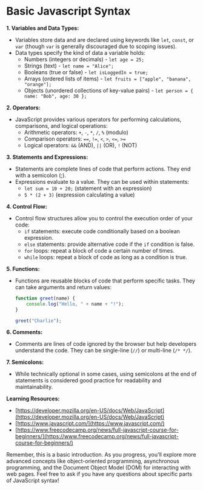 # Basic Javascript Syntax

**1. Variables and Data Types:**

* Variables store data and are declared using keywords like `let`, `const`, or `var` (though `var` is generally discouraged due to scoping issues).
* Data types specify the kind of data a variable holds:
    * Numbers (integers or decimals) - `let age = 25;`
    * Strings (text) - `let name = "Alice";`
    * Booleans (true or false) - `let isLoggedIn = true;`
    * Arrays (ordered lists of items) - `let fruits = ["apple", "banana", "orange"];`
    * Objects (unordered collections of key-value pairs) - `let person = { name: "Bob", age: 30 };`

**2. Operators:**

* JavaScript provides various operators for performing calculations, comparisons, and logical operations:
    * Arithmetic operators: `+`, `-`, `*`, `/`, `%` (modulo)
    * Comparison operators: `==`, `!=`, `<`, `>`, `<=`, `>=`
    * Logical operators: `&&` (AND), `||` (OR), `!` (NOT)

**3. Statements and Expressions:**

* Statements are complete lines of code that perform actions. They end with a semicolon (;).
* Expressions evaluate to a value. They can be used within statements:
    * `let sum = 10 + 20;` (statement with an expression)
    * `5 * (2 + 3)` (expression calculating a value)

**4. Control Flow:**

* Control flow structures allow you to control the execution order of your code:
    * `if` statements: execute code conditionally based on a boolean expression.
    * `else` statements: provide alternative code if the `if` condition is false.
    * `for` loops: repeat a block of code a certain number of times.
    * `while` loops: repeat a block of code as long as a condition is true.

**5. Functions:**

* Functions are reusable blocks of code that perform specific tasks. They can take arguments and return values:
    ```javascript
    function greet(name) {
        console.log("Hello, " + name + "!");
    }

    greet("Charlie");
    ```

**6. Comments:**

* Comments are lines of code ignored by the browser but help developers understand the code. They can be single-line (`//`) or multi-line (`/* */`).

**7. Semicolons:**

* While technically optional in some cases, using semicolons at the end of statements is considered good practice for readability and maintainability.


**Learning Resources:**

* [https://developer.mozilla.org/en-US/docs/Web/JavaScript](https://developer.mozilla.org/en-US/docs/Web/JavaScript)
* [https://www.javascript.com/](https://www.javascript.com/)
* [https://www.freecodecamp.org/news/full-javascript-course-for-beginners/](https://www.freecodecamp.org/news/full-javascript-course-for-beginners/)


Remember, this is a basic introduction. As you progress, you'll explore more advanced concepts like object-oriented programming, asynchronous programming, and the Document Object Model (DOM) for interacting with web pages.  Feel free to ask if you have any questions about specific parts of JavaScript syntax!